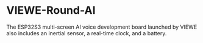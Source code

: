 # VIEWE-Round-AI
The ESP32S3 multi-screen AI voice development board launched by VIEWE also includes an inertial sensor, a real-time clock, and a battery.
